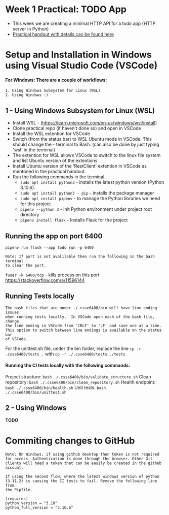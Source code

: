 # Week 1 Practical: TODO App

- This week we are creating a minimal HTTP API for a todo app (HTTP server in Python) 
- [Practical handout with details can be found here](https://csse6400.uqcloud.net/practicals/week01.pdf)

# Setup and Installation in Windows using Visual Studio Code (VSCode)

#### For Windows: There are a couple of workflows:
	1. Using Windows Subsystem for Linux (WSL)
	2. Using Windows :)


## 1 - Using Windows Subsystem for Linux (WSL)

- Install WSL - (https://learn.microsoft.com/en-us/windows/wsl/install)
- Clone practical repo (if haven't done so) and open in VSCode
- Install the WSL extention for VSCode
- Switch (from the status bar) to WSL Ubuntu mode in VSCode. This should change the - terminal to Bash. (can also be done by just typing 'wsl' in the terminal)
- The extention for WSL allows VSCode to switch to the linux file system and list Ubuntu version of the extentions
- Install Ubuntu version of the 'RestClient' extention in VSCode as mentoned in the practical handout.
- Run the following commands in the terminal.
	- ```sudo apt install python3``` - installs the latest python version (Python 3.10.6).
	- ```sudo apt install python3 - pip``` - installs the package manager
	- ```sudo apt install pipenv``` - to manage the Python libraries we need for this project
	- ```pipenv --python 3``` - Init Python environment under project root directory
	- ```pipenv install flask``` - Installs Flask for the project


## Running the app on port 6400
```pipenv run flask --app todo run -p 6400```

	Note: If port is not avalilable then run the following in the bash terminal
	to clear the port.
	
```fuser -k 6400/tcp``` - kills process on this port
https://stackoverflow.com/a/11596144


## Running Tests locally

	The bash files that are under ./.csse6400/bin will have line ending issues
	when running tests locally.  In VSCode open each of the bash file, change
	the line ending in VSCode from 'CRLF' to 'LF' and save one at a time. 
	This option to switch between line endings is available on the status bar
	of VSCode.

For the unittest.sh file, under the bin folder, replace the line 
```cp -r .csse6400/tests .``` with ```cp -r ./.csse6400/tests ./tests```

#### Running the CI tests locally with the following commands:

Project structure: ```bash ./.csse6400/bin/validate_structure.sh```
Clean repository: ```bash ./.csse6400/bin/clean_repository.sh```
Health endpoint: ``` bash ./.csse6400/bin/health.sh```
Unit tests: ```bash ./.csse6400/bin/unittest.sh```


## 2 - Using Windows

 **TODO** 

# Commiting changes to GitHub
	Note: On Windows, if using github desktop then token is not required 
	for access. Authentication is done through the browser.	Other Git 
	clients will need a token that can be easily be created in the github account.
	
	If using the second flow, where the latest windows version of python
	(3.11.2) is causing the CI tests to fail. Remove the following line from 
	the Pipfile.

``` 
[requires]
python_version = "3.10"
python_full_version = "3.10.6"
```
